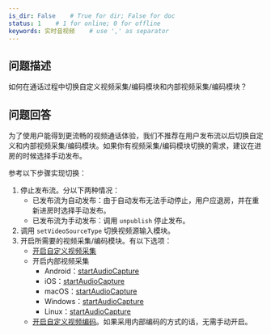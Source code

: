 ```yaml
---
is_dir: False    # True for dir; False for doc
status: 1    # 1 for online; 0 for offline
keywords: 实时音视频    # use ',' as separator
---
```


## 问题描述

如何在通话过程中切换自定义视频采集/编码模块和内部视频采集/编码模块？

## 问题回答

为了使用户能得到更流畅的视频通话体验，我们不推荐在用户发布流以后切换自定义和内部视频采集/编码模块。如果你有视频采集/编码模块切换的需求，建议在进房的时候选择手动发布。

参考以下步骤实现切换：

1. 停止发布流。分以下两种情况：
   - 已发布流为自动发布：由于自动发布无法手动停止，用户应退房，并在重新进房时选择手动发布。
   - 已发布流为手动发布：调用 `unpublish` 停止发布。
2. 调用 `setVideoSourceType` 切换视频源输入模块。
3. 开启所需要的视频采集/编码模块。有以下选项：
 	- [开启自定义视频采集](70138)
    - 开启内部视频采集 
    	- Android：[startAudioCapture](70080#RTCVideo-startvideocapture) 
      - iOS：[startAudioCapture](70086#ByteRTCVideo-startvideocapture) 
      - macOS：[startAudioCapture](70092#ByteRTCVideo-startvideocapture) 
      - Windows：[startAudioCapture](70095#IRTCVideo-startvideocapture)
      - Linux：[startAudioCapture](85516#IRTCVideo-startvideocapture)
 	- [开启自定义视频编码](82921)。如果采用内部编码的方式的话，无需手动开启。
